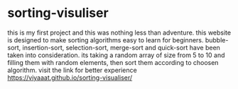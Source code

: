 # sorting-visuliser
this is my first project and this was nothing less than adventure.
this website is designed to make sorting algorithms easy to learn for beginners.
bubble-sort, insertion-sort, selection-sort, merge-sort and quick-sort have been taken into consideration.
its taking a random array of size from 5 to 10 and filling them with random elements, then sort them according to choosen algorithm.
visit the link for better experience https://viyaaat.github.io/sorting-visualiser/
